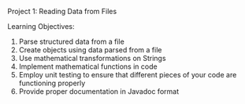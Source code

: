 Project 1: Reading Data from Files

Learning Objectives:

1. Parse structured data from a file
2. Create objects using data parsed from a file
3. Use mathematical transformations on Strings
4. Implement mathematical functions in code
5. Employ unit testing to ensure that different pieces of your code are functioning properly
6. Provide proper documentation in Javadoc format
